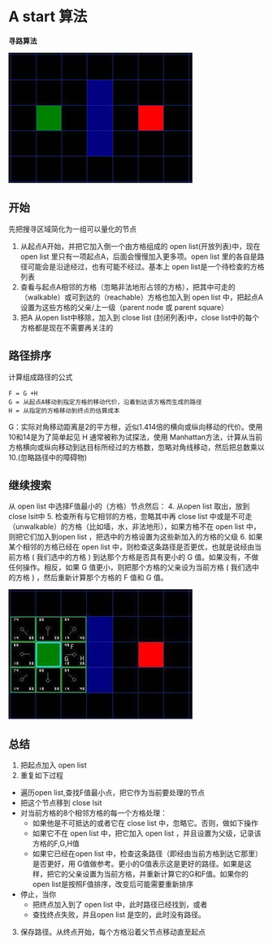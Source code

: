 # A start 算法
**寻路算法**

![A星算法问题图](https://github.com/redDragonLH/ldle/blob/master/AlgorithmCourse/img/astartask.jpg?raw=true)

## 开始
先把搜寻区域简化为一组可以量化的节点

1. 从起点A开始，并把它加入倒一个由方格组成的 open list(开放列表)中，现在open list 里只有一项起点A，后面会慢慢加入更多项。open list 里的各自是路径可能会是沿途经过，也有可能不经过。基本上 open list是一个待检查的方格列表
2. 查看与起点A相邻的方格（忽略非法地形占领的方格），把其中可走的（walkable）或可到达的（reachable）方格也加入到 open list 中，把起点A设置为这些方格的父亲/上一级（parent node 或 parent square）
3. 把A 从open list中移除，加入到 close list (封闭列表)中，close list中的每个方格都是现在不需要再关注的

## 路径排序
计算组成路径的公式

    F = G +H
    G = 从起点A移动到指定方格的移动代价，沿着到达该方格而生成的路径
    H = 从指定的方格移动到终点的估算成本

G：实际对角移动距离是2的平方根，近似1.414倍的横向或纵向移动的代价。使用10和14是为了简单起见
H 通常被称为试探法，使用 Manhattan方法，计算从当前方格横向或纵向移动到达目标所经过的方格数，忽略对角线移动，然后把总数乘以10.(忽略路径中的障碍物)

## 继续搜索
从 open list 中选择F值最小的（方格）节点然后：
4. 从open list 取出，放到close lsit中
5. 检查所有与它相邻的方格，忽略其中再 close list 中或是不可走（unwalkable）的方格（比如墙，水，非法地形），如果方格不在 open list 中，则把它们加入到open list ，把选中的方格设置为这些新加入的方格的父级
6. 如果某个相邻的方格已经在 open list 中，则检查这条路径是否更优，也就是说经由当前方格 ( 我们选中的方格 ) 到达那个方格是否具有更小的 G 值。如果没有，不做任何操作。相反，如果 G 值更小，则把那个方格的父亲设为当前方格 ( 我们选中的方格 ) ，然后重新计算那个方格的 F 值和 G 值。

![](https://github.com/redDragonLH/ldle/blob/master/AlgorithmCourse/img/astardata.jpg?raw=true)
## 总结
1. 把起点加入 open list
2. 重复如下过程
  * 遍历open list,查找F值最小点，把它作为当前要处理的节点
  * 把这个节点移到 close lsit
  * 对当前方格的8个相邻方格的每一个方格处理：
    * 如果他是不可抵达的或者它在 close list 中，忽略它。否则，做如下操作
    * 如果它不在 open list 中，把它加入 open list ，并且设置为父级，记录该方格的F,G,H值
    * 如果它已经在open list 中，检查这条路径（即经由当前方格到达它那里）是否更好，用 G值做参考。更小的G值表示这是更好的路径。如果是这样，把它的父亲设置为当前方格，并重新计算它的G和F值。如果你的 open list是按照F值排序，改变后可能需要重新排序
  * 停止，当你
    * 把终点加入到了 open list 中，此时路径已经找到，或者
    * 查找终点失败，并且open list 是空的，此时没有路径。
3. 保存路径。从终点开始，每个方格沿着父节点移动直至起点

